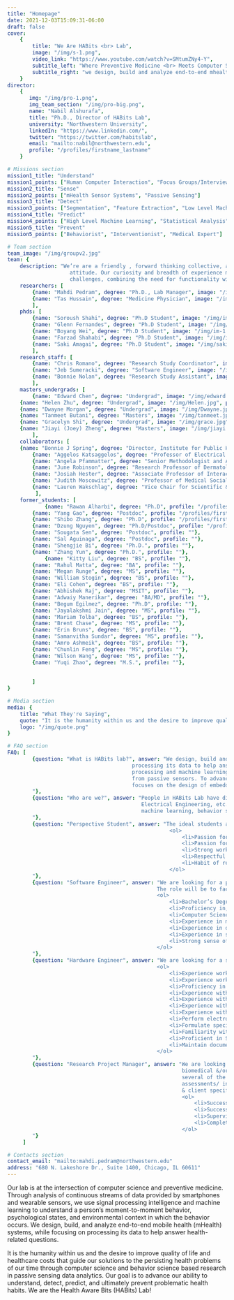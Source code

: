 ```yaml
---
title: "Homepage"
date: 2021-12-03T15:09:31-06:00
draft: false
cover:
    {
        title: "We Are HABits <br> Lab",
        image: "/img/s-1.png",
        video_link: "https://www.youtube.com/watch?v=SMtumZNy4-Y",
        subtitle_left: "Where Preventive Medicine <br> Meets Computer Science",
        subtitle_right: "we design, build and analyze end-to-end mhealth <br> systems, while focusing on processing its data to help <br> answer health-related questions.",
    }
director:
    {
       img: "/img/pro-1.png",
       img_team_section: "/img/pro-big.png",
       name: "Nabil Alshurafa",
       title: "Ph.D., Director of HABits Lab",
       university: "Northwestern University",
       linkedIn: "https://www.linkedin.com/",
       twitter: "https://twitter.com/habitslab",
       email: "mailto:nabil@northwestern.edu",
       profile: "/profiles/firstname_lastname"
    }

# Missions section
mission1_title: "Understand"
mission1_points: ["Human Computer Interaction", "Focus Groups/Interviews and Surveys"]
mission2_title: "Sense"
mission2_points: ["mHealth Sensor Systems", "Passive Sensing"]
mission3_title: "Detect"
mission3_points: ["Segmentation", "Feature Extraction", "Low Level Machine Learning"]
mission4_title: "Predict"
mission4_points: ["High Level Machine Learning", "Statistical Analysis", "Behavior Models"]
mission5_title: "Prevent"
mission5_points: ["Behaviorist", "Interventionist", "Medical Expert"]

# Team section
team_image: "/img/groupv2.jpg"
team: {
    description: "We’re are a friendly , forward thinking collective, an approachable team with a can-do
                    attitude. Our curiosity and breadth of experience means we can turn our minds to new
                    challenges, combining the need for functionality with a desire for aesthetic value.",
    researchers: [
        {name: "Mahdi Pedram", degree: "Ph.D., Lab Manager", image: "/img/mahdi.png", profile: "/profiles/mahdi"},
        {name: "Tas Hussain", degree: "Medicine Physician", image: "/img/tas.png", profile: ""},
        ],
    phds: [
        {name: "Soroush Shahi", degree: "Ph.D Student", image: "/img/im-7.png", profile: "/profiles/soroush"},
        {name: "Glenn Fernandes", degree: "Ph.D Student", image: "/img/im-6.png", profile: "/profiles/glenn"},
        {name: "Boyang Wei", degree: "Ph.D Student", image: "/img/im-1.png", profile: "/profiles/boyang"},
        {name: "Farzad Shahabi", degree: "Ph.D Student", image: "/img/im-2.png", profile: "/profiles/farzad"},
	    {name: "Saki Amagai", degree: "Ph.D Student", image: "/img/saki.jpg", profile: "/profiles/saki"},
        ],
    research_staff: [
        {name: "Chris Romano", degree: "Research Study Coordinator", image: "/img/im-4.png", profile: "/profiles/chris"},
        {name: "Jeb Sumeracki", degree: "Software Engineer", image: "/img/jeb.png", profile: "/profiles/jeb"},
        {name: "Bonnie Nolan", degree: "Research Study Assistant", image: "/img/bonnie.png", profile: "/profiles/bonnie"},        
        ],
    masters_undergrads: [
        {name: "Edward Chen", degree: "Undergrad", image: "/img/edward.JPG", profile: "/profiles/new.md"},
	{name: "Helen Zhu", degree: "Undergrad", image: "/img/Helen.jpg", profile: "/profiles/new.md"},
	{name: "Dwayne Morgan", degree: "Undergrad", image: "/img/Dwayne.jpg", profile: "/profiles/new.md"},
 	{name: "Tanmeet Butani", degree: "Masters", image: "/img/tanmeet.jpeg", profile: "/profiles/new.md"},
  	{name: "Gracelyn Shi", degree: "Undergrad", image: "/img/grace.jpg", profile: "/profiles/new.md"},
  	{name: "Jiayi (Joey) Zheng", degree: "Masters", image: "/img/jiayi.png", profile: "/profiles/jiayi.md"}
        ],
    collaborators: [
	{name: "Bonnie J Spring", degree: "Director, Institute for Public Health and Medicine (IPHAM) - Center for Behavior and Health. Professor in Preventive Medicine-Behavioral Medicine, Psychiatry and Behavioral Sciences and Weinberg College of Art", profile: "/profiles/firstname_lastname"},
        {name: "Aggelos Katsaggelos", degree: "Professor of Electrical and Computer Engineering, Northwestern University, Joseph Cummings Professor, McCormick School of Engineering", profile: "/profiles/firstname_lastname"},
        {name: "Angela Pfammatter", degree: "Senior Methodologist and Associate Professor of Public Health, University of Tennessee", profile: ""},
        {name: "June Robinson", degree: "Research Professor of Dermatology", profile: ""},  
        {name: "Josiah Hester", degree: "Associate Professor of Interactive Computing and Computer Science, College of Computing, Georgia Institute of Technology, Director of Ka MoaMoa Lab", profile: ""},
        {name: "Judith Moscowitz", degree: "Professor of Medical Social Sciences, Northwestern University, Social Psychologist", profile: ""},   
        {name: "Lauren Wakschlag", degree: "Vice Chair for Scientific & Faculty Development, Department of Medical Social Sciences Director, Institute for Innovations in Developmental Sciences Professor of Medical Social Sciences,", profile: ""},                    
         ],
    former_students: [
    		{name: "Rawan Alharbi", degree: "Ph.D", profile: "/profiles/firstname_lastname"},
		{name: "Yang Gao", degree: "Postdoc", profile: "/profiles/firstname_lastname"},
		{name: "Shibo Zhang", degree: "Ph.D", profile: "/profiles/firstname_lastname"},
		{name: "Dzung Nguyen", degree: "Ph.D/Postdoc", profile: "/profiles/firstname_lastname"},
		{name: "Sougata Sen", degree: "Postdoc", profile: ""},
		{name: "Sal Aguinaga", degree: "Postdoc", profile: ""},
		{name: "Shengjie Bi", degree: "Ph.D.", profile: ""},
		{name: "Zhang Yun", degree: "Ph.D.", profile: ""},
       		{name: "Kitty Liu", degree: "BS", profile: ""},
		{name: "Rahul Matta", degree: "BA", profile: ""},
		{name: "Megan Runge", degree: "MS", profile: ""},
		{name: "William Stogin", degree: "BS", profile: ""},	
		{name: "Eli Cohen", degree: "BS", profile: ""},
		{name: "Abhishek Raj", degree: "MSIT", profile: ""},
		{name: "Adwaiy Manerikar", degree: "BA/MD", profile: ""},
		{name: "Begum Egilmez", degree: "Ph.D", profile: ""},
		{name: "Jayalakshmi Jain", degree: "MS", profile: ""},
		{name: "Mariam Tolba", degree: "BS", profile: ""},
		{name: "Brent Chase", degree: "MS", profile: ""},
		{name: "Erin Bruns", degree: "BS", profile: ""},
		{name: "Samanvitha Sundar", degree: "MS", profile: ""},
		{name: "Amro Ashmeik", degree: "BS", profile: ""},
		{name: "Chunlin Feng", degree: "MS", profile: ""},
		{name: "Wilson Wang", degree: "MS", profile: ""},
		{name: "Yuqi Zhao", degree: "M.S.", profile: ""},
        
		
        ]
}

# Media section
media: {
    title: "What They're Saying",
    quote: "It is the humanity within us and the desire to improve quality of life and healthcare costs that guide our solutions to the persisting health problems of our time through computer science and behavior science based research in passive sensing data analytics; helping us advance our ability to understand, detect, predict, and ultimately prevent problematic health habits. We are the Health Aware Bits (HABits) Lab.",
    logo: "/img/quote.png"
}

# FAQ section
FAQ: [
        {question: "What is HABits lab?", answer: "We design, build and analyze end-to-end mHealth systems, while focusing on
                                        processing its data to help answer health-related questions. We focus on signal
                                        processing and machine learning techniques to process time-series data generated
                                        from passive sensors. To advance existing sensing techniques, a part of our lab
                                        focuses on the design of embedded systems.
        "},
        {question: "Who are we?", answer: "People in HABits Lab have diverse backgrounds including Computer Science, Statistics, 
                                           Electrical Engineering, etc. We conduct interdisciplinary researches in HCI, design, AI, 
                                           machine learning, behavior science and computational medicine.
        "},
        {question: "Perspective Student", answer: "The ideal students are those who thrive at the intersections of disciplines, self-motivated, passionate about researches. Qualifications:
                                                    <ol>
                                                        <li>Passion for solving health problems and working with passive sensors. You’re always thinking about how to use passive sensing to mitigate existing health and behavioral problems.</li>
                                                        <li>Passion for programming. This drive keeps your gears turning late at night, and you find yourself wanting to stop talking with friends to come back and work in the lab. You keep tackling that bug or memory leak in your code to make sure you finish your project on time.</li>
                                                        <li>Strong work-ethic that gets things done. You take responsibility for your project/research.</li>
                                                        <li>Respectful of others for our time together. You always come to check-in meetings prepared with questions, and having documented everything you’ve worked on.</li>
                                                        <li>Habit of reading and writing continually. As a researcher you love reading new papers, and recording and sharing your own findings. You’re always staying up to speed on the latest in passive sensing research.</li>
                                                    </ol>
        "},
        {question: "Software Engineer", answer: "We are looking for a passionate Software Engineer to design, develop and install software solutions. 
                                                The role will be to facilitate software design and deployment for a research lab bridging the fields of computer science and healthcare. Qualifications:
                                                <ol>
                                                    <li>Bachelor’s Degree in Computer Science or related field.</li>
                                                    <li>Proficiency in, at least, one modern programming language such as Java, C++, or C# including object-oriented design.</li>
                                                    <li>Computer Science fundamentals in object-oriented design, data structures and algorithm design.</li>
                                                    <li>Experience in managing large datasets on server, cloud and hard drive .</li>
                                                    <li>Experience in designing, developing and deploying cloud technology solution.</li>
                                                    <li>Experience in software development and full product life-cycles.</li>
                                                    <li>Strong sense of ownership, urgency, and drive.</li>
                                                </ol>
        "},
        {question: "Hardware Engineer", answer: "We are looking for a skilled Hardware Engineer to facilitate lab device hardware design and implementation for a research lab bridging the fields of computer science and healthcare. Qualifications:
                                                <ol>
                                                    <li>Experience working with and debugging common communication & debug protocols (JTAG, SWD, SPI, UART, I2C, etc.).</li>
                                                    <li>Experience working with BLE interface is a must.</li>
                                                    <li>Proficiency in software programing language: C/C++, Python.</li>
                                                    <li>Experience with usage of laboratory equipment such as oscilloscopes, power supplies, logic analyser.</li>
                                                    <li>Experience with schematic capture, PCB layout, and analysis techniques for multi-layer board designs.</li>
                                                    <li>Experience with usage of laboratory equipment such as oscilloscopes, power supplies, logic analyser.</li>
                                                    <li>Experience with PCB/A design embedded systems.</li>
                                                    <li>Perform electronic circuit design, debugging, and validation for low power, battery-based, 8/16/32-bit embedded microprocessor systems with long lifespan and high-reliability requirements.</li>
                                                    <li>Formulate specifications for parts, processes, and tests as needed for product design, validation, and manufacture.</li>
                                                    <li>Familiarity with schematic capture, PCBA layout software, and circuit simulation tools.</li>
                                                    <li>Proficient in SMT Soldering.</li>
                                                    <li>Maintain documentation of designs, creation of prototypes, testing protocols.</li>
                                                </ol>
        "},
        {question: "Research Project Manager", answer: "We are looking for a research project manager that help manage all activities associated with 
                                                        biomedical &/or social-behavioral research studies considered very complex by the inclusion of 
                                                        several of the following: multiple investigators, teams, sites, sub-contracts, participants, longitudinal 
                                                        assessments/ interventions; &/or multi-million dollar budgets. Ensures completion of contract requirements 
                                                        & client specifications. Qualifications:
                                                        <ol>
                                                            <li>Successful completion of a full 4-year course of study in an accredited college or university leading to a bachelor's or higher degree in a major such as social or health science or related; OR appropriate combination of education and experience and 5 years' research study or other relevant experience required.</li>
                                                            <li>Successful completion of a full course of study in an accredited college or university leading to a master's or higher degree in a major such as social or health science or related; OR appropriate combination of education and experience and 3 years' research study or other relevant experience.</li>
                                                            <li>Supervisory or project management experience required.</li>
                                                            <li>Complete NU's IRB CITI training before interacting with any participants & must re-certify every 3 years.</li>
                                                        </ol>
        "}
     ]

# Contacts section
contact_email: "mailto:mahdi.pedram@northwestern.edu"
address: "680 N. Lakeshore Dr., Suite 1400, Chicago, IL 60611" 
---
```


<!-- lab description -->

Our lab is at the intersection of computer science and preventive medicine. Through analysis of continuous streams of data provided by smartphones and wearable sensors, we use signal processing intelligence and machine learning to understand a person’s moment-to-moment behavior, psychological states, and environmental context in which the behavior occurs. We design, build, and analyze end-to-end mobile health (mHealth) systems, while focusing on processing its data to help answer health-related questions.

It is the humanity within us and the desire to improve quality of life and healthcare costs that guide our solutions to the persisting health problems of our time through computer science and behavior science based research in passive sensing data analytics. Our goal is to advance our ability to understand, detect, predict, and ultimately prevent problematic health habits. We are the Health Aware Bits (HABits) Lab!
